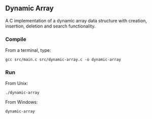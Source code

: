## Dynamic Array
A C implementation of a dynamic array data structure with creation, insertion, deletion and search functionality.
### Compile
From a terminal, type:
```shell
gcc src/main.c src/dynamic-array.c -o dynamic-array
```
### Run
From Unix:
```
./dynamic-array
```
From Windows:
```
dynamic-array
```
